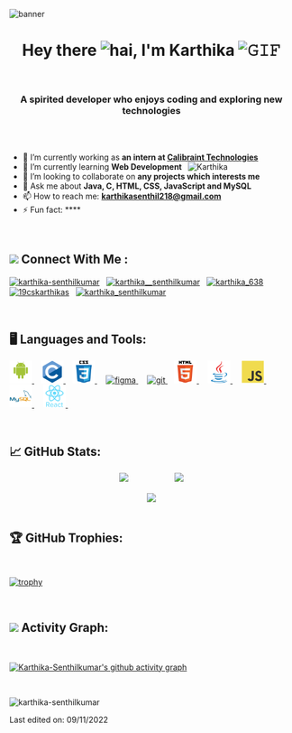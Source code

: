 ![banner](https://user-images.githubusercontent.com/98414000/200909671-c5bfcfda-410c-4ac9-813c-204a9e8dc167.jpg)
<h1 align="center">Hey there  <img src="https://raw.githubusercontent.com/MartinHeinz/MartinHeinz/master/wave.gif" width="4%" alt="hai">, I'm Karthika&nbsp;<img height="32px" width="32px" alt="𝙶𝙸𝙵" src="https://camo.githubusercontent.com/3b7c592ede97b6138ffd4b1cc1541c2f3b11fd39/687474703a2f2f33312e6d656469612e74756d626c722e636f6d2f31376665613932306666333665663466356238373764353231366137616164392f74756d626c725f6d6f39786a65387a5a34317163626975666f315f313238302e676966"></h1><br>
<h3 align="center">A spirited developer who enjoys coding and exploring new technologies</h3><br><br>



- 🔭 I’m currently working as **an intern at [Calibraint Technologies](https://github.com/calibraint)** <img align="right" src="https://c.tenor.com/whgQwNlVvNkAAAAi/xero-code.gif" alt="Karthika" width="39%"/>
- 🌱 I’m currently learning **Web Development**
- 👯 I’m looking to collaborate on **any projects which interests me** 
- 💬 Ask me about **Java, C, HTML, CSS, JavaScript and MySQL**
- 📫 How to reach me: **karthikasenthil218@gmail.com**
- ⚡ Fun fact: ****


<br>

## <img src="https://github.com/JayantGoel001/JayantGoel001/blob/master/GIF/Handshake.gif" height="25px"> Connect With Me :<br>

<p align="left">
<a href="https://linkedin.com/in/karthika-senthilkumar" target="blank"><img align="center" src="https://raw.githubusercontent.com/rahuldkjain/github-profile-readme-generator/master/src/images/icons/Social/linked-in-alt.svg" alt="karthika-senthilkumar" height="30" width="40" /></a>&nbsp;&nbsp;
<a href="https://instagram.com/karthika__senthilkumar" target="blank"><img align="center" src="https://raw.githubusercontent.com/rahuldkjain/github-profile-readme-generator/master/src/images/icons/Social/instagram.svg" alt="karthika__senthilkumar" height="30" width="40" /></a>&nbsp;&nbsp;
<a href="https://www.codechef.com/users/karthika_638" target="blank"><img align="center" src="https://cdn.jsdelivr.net/npm/simple-icons@3.1.0/icons/codechef.svg" alt="karthika_638" height="30" width="40" /></a>&nbsp;&nbsp;
<a href="https://www.hackerrank.com/Karthika_Senthil?hr_r=1" target="blank"><img align="center" src="https://raw.githubusercontent.com/rahuldkjain/github-profile-readme-generator/master/src/images/icons/Social/hackerrank.svg" alt="19cskarthikas" height="30" width="40" /></a>&nbsp;&nbsp;
<a href="https://www.leetcode.com/karthika_senthilkumar" target="blank"><img align="center" src="https://raw.githubusercontent.com/rahuldkjain/github-profile-readme-generator/master/src/images/icons/Social/leet-code.svg" alt="karthika_senthilkumar" height="30" width="40" /></a>&nbsp;&nbsp;
</p>

<br>

## :desktop_computer: Languages and Tools:<br>
<p align="left"> 
  <a href="https://developer.android.com" target="_blank" rel="noreferrer"> <img src="https://raw.githubusercontent.com/devicons/devicon/master/icons/android/android-original-wordmark.svg" alt="android" width="40" height="40"/> </a> &nbsp;&nbsp;
  <a href="https://www.cprogramming.com/" target="_blank" rel="noreferrer"> <img src="https://raw.githubusercontent.com/devicons/devicon/master/icons/c/c-original.svg" alt="c" width="40" height="40"/> </a> &nbsp;&nbsp;
  <a href="https://www.w3schools.com/css/" target="_blank" rel="noreferrer"> <img src="https://raw.githubusercontent.com/devicons/devicon/master/icons/css3/css3-original-wordmark.svg" alt="css3" width="40" height="40"/> </a>&nbsp; &nbsp;
  <a href="https://www.figma.com/" target="_blank" rel="noreferrer"> <img src="https://www.vectorlogo.zone/logos/figma/figma-icon.svg" alt="figma" width="40" height="40"/> </a> &nbsp; &nbsp;
  <a href="https://git-scm.com/" target="_blank" rel="noreferrer"> <img src="https://www.vectorlogo.zone/logos/git-scm/git-scm-icon.svg" alt="git" width="40" height="40"/> </a> &nbsp;&nbsp;
  <a href="https://www.w3.org/html/" target="_blank" rel="noreferrer"> <img src="https://raw.githubusercontent.com/devicons/devicon/master/icons/html5/html5-original-wordmark.svg" alt="html5" width="40" height="40"/> </a> &nbsp; &nbsp;
  <a href="https://www.java.com" target="_blank" rel="noreferrer"> <img src="https://raw.githubusercontent.com/devicons/devicon/master/icons/java/java-original.svg" alt="java" width="40" height="40"/> </a> &nbsp; &nbsp;
  <a href="https://developer.mozilla.org/en-US/docs/Web/JavaScript" target="_blank" rel="noreferrer"> <img src="https://raw.githubusercontent.com/devicons/devicon/master/icons/javascript/javascript-original.svg" alt="javascript" width="40" height="40"/> </a> &nbsp; &nbsp;
  <a href="https://www.mysql.com/" target="_blank" rel="noreferrer"> <img src="https://raw.githubusercontent.com/devicons/devicon/master/icons/mysql/mysql-original-wordmark.svg" alt="mysql" width="40" height="40"/> </a> &nbsp; &nbsp;
  <a href="https://reactjs.org/" target="_blank" rel="noreferrer"> <img src="https://raw.githubusercontent.com/devicons/devicon/master/icons/react/react-original-wordmark.svg" alt="react" width="40" height="40"/> </a> &nbsp; &nbsp; </p>

<br>

## 📈 GitHub Stats:

<div align="center" >
  <img style="height: auto; width: 40%; margin-right:5%;" class="img" src="https://github-readme-stats.vercel.app/api?username=Karthika-Senthilkumar&theme=algolia" />&emsp;&emsp;
    <img style="height: auto; width: 40%; margin-left:5%;" class="img" src="https://github-readme-streak-stats.herokuapp.com?user=Karthika-Senthilkumar&theme=algolia&date_format=M%20j%5B%2C%20Y%5D" /><br><br>
     <img style="height:30% auto; width: 35%;" class="img" src="https://github-readme-stats.vercel.app/api/top-langs/?username=Karthika-Senthilkumar&theme=algolia" />
</div>

<br>

## 🏆 GitHub Trophies:

<br>

[![trophy](https://github-profile-trophy.vercel.app/?username=Karthika-Senthilkumar)](https://github.com/Karthika-Senthilkumar/github-profile-trophy) 

<br>

## <img src="https://media.giphy.com/media/iY8CRBdQXODJSCERIr/giphy.gif" width="30px"> Activity Graph:

<br>

[![Karthika-Senthilkumar's github activity graph](https://activity-graph.herokuapp.com/graph?username=Karthika-Senthilkumar&bg_color=000&color=fff&line=00E676&point=fff&hide_border=true)](https://github.com/ashutosh00710/github-readme-activity-graph)

<br>
<p align="left"> <img src="https://komarev.com/ghpvc/?username=karthika-senthilkumar&label=Profile%20views&color=0e75b6&style=flat" alt="karthika-senthilkumar" /> </p>




Last edited on: 09/11/2022
